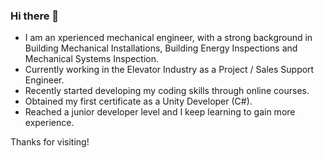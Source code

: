 ### Hi there 👋

- I am an xperienced mechanical engineer, with a strong background in Building Mechanical Installations, Building Energy Inspections and Mechanical Systems Inspection.
- Currently working in the Elevator Industry as a Project / Sales Support Engineer.
- Recently started developing my coding skills through online courses.
- Obtained my first certificate as a Unity Developer (C#).
- Reached a junior developer level and I keep learning to gain more experience.

Thanks for visiting!

<!--
**D3amian/D3amian** is a ✨ _special_ ✨ repository because its `README.md` (this file) appears on your GitHub profile.

Here are some ideas to get you started:

- 🔭 I’m currently working on ...
- 🌱 I’m currently learning ...
- 👯 I’m looking to collaborate on ...
- 🤔 I’m looking for help with ...
- 💬 Ask me about ...
- 📫 How to reach me: ...
- 😄 Pronouns: ...
- ⚡ Fun fact: ...
-->
